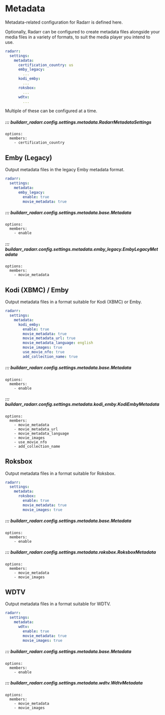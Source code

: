 # Metadata

Metadata-related configuration for Radarr is defined here.

Optionally, Radarr can be configured to create metadata files alongside your media files
in a variety of formats, to suit the media player you intend to use.

```yaml
radarr:
  settings:
    metadata:
      certification_country: us
      emby_legacy:
        ...
      kodi_emby:
        ...
      roksbox:
        ...
      wdtv:
        ...
```

Multiple of these can be configured at a time.

##### ::: buildarr_radarr.config.settings.metadata.RadarrMetadataSettings
    options:
      members:
        - certification_country


## Emby (Legacy)

Output metadata files in the legacy Emby metadata format.

```yaml
radarr:
  settings:
    metadata:
      emby_legacy:
        enable: true
        movie_metadata: true
```

##### ::: buildarr_radarr.config.settings.metadata.base.Metadata
    options:
      members:
        - enable

##### ::: buildarr_radarr.config.settings.metadata.emby_legacy.EmbyLegacyMetadata
    options:
      members:
        - movie_metadata


## Kodi (XBMC) / Emby

Output metadata files in a format suitable for Kodi (XBMC) or Emby.

```yaml
radarr:
  settings:
    metadata:
      kodi_emby:
        enable: true
        movie_metadata: true
        movie_metadata_url: true
        movie_metadata_language: english
        movie_images: true
        use_movie_nfo: true
        add_collection_name: true
```

##### ::: buildarr_radarr.config.settings.metadata.base.Metadata
    options:
      members:
        - enable

##### ::: buildarr_radarr.config.settings.metadata.kodi_emby.KodiEmbyMetadata
    options:
      members:
        - movie_metadata
        - movie_metadata_url
        - movie_metadata_language
        - movie_images
        - use_movie_nfo
        - add_collection_name


## Roksbox

Output metadata files in a format suitable for Roksbox.

```yaml
radarr:
  settings:
    metadata:
      roksbox:
        enable: true
        movie_metadata: true
        movie_images: true
```

##### ::: buildarr_radarr.config.settings.metadata.base.Metadata
    options:
      members:
        - enable

##### ::: buildarr_radarr.config.settings.metadata.roksbox.RoksboxMetadata
    options:
      members:
        - movie_metadata
        - movie_images


## WDTV

Output metadata files in a format suitable for WDTV.

```yaml
radarr:
  settings:
    metadata:
      wdtv:
        enable: true
        movie_metadata: true
        movie_images: true
```

##### ::: buildarr_radarr.config.settings.metadata.base.Metadata
    options:
      members:
        - enable

##### ::: buildarr_radarr.config.settings.metadata.wdtv.WdtvMetadata
    options:
      members:
        - movie_metadata
        - movie_images
